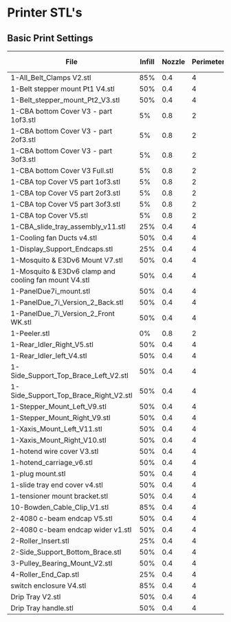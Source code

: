 # Printer STL's
## Basic Print Settings
| File                                                  | Infill | Nozzle | Perimeters | Layer Height |
|-------------------------------------------------------|--------|--------|------------|--------------|
| 1-All_Belt_Clamps V2.stl                              | 85%    | 0.4    | 4          | 0.2          |
| 1-Belt stepper mount Pt1 V4.stl                       | 50%    | 0.4    | 4          | 0.2          |
| 1-Belt_stepper_mount_Pt2_V3.stl                       | 50%    | 0.4    | 4          | 0.2          |
| 1-CBA bottom Cover V3 - part 1of3.stl                 | 5%     | 0.8    | 2          | 0.2          |
| 1-CBA bottom Cover V3 - part 2of3.stl                 | 5%     | 0.8    | 2          | 0.2          |
| 1-CBA bottom Cover V3 - part 3of3.stl                 | 5%     | 0.8    | 2          | 0.2          |
| 1-CBA bottom Cover V3 Full.stl                        | 5%     | 0.8    | 2          | 0.2          |
| 1-CBA top Cover V5 part 1of3.stl                      | 5%     | 0.8    | 2          | 0.2          |
| 1-CBA top Cover V5 part 2of3.stl                      | 5%     | 0.8    | 2          | 0.2          |
| 1-CBA top Cover V5 part 3of3.stl                      | 5%     | 0.8    | 2          | 0.2          |
| 1-CBA top Cover V5.stl                                | 5%     | 0.8    | 2          | 0.2          |
| 1-CBA_slide_tray_assembly_v11.stl                     | 25%    | 0.4    | 4          | 0.2          |
| 1-Cooling fan Ducts v4.stl                            | 50%    | 0.4    | 4          | 0.2          |
| 1-Display_Support_Endcaps.stl                         | 25%    | 0.4    | 4          | 0.2          |
| 1-Mosquito & E3Dv6 Mount V7.stl                       | 50%    | 0.4    | 4          | 0.2          |
| 1-Mosquito & E3Dv6 clamp and cooling fan mount V4.stl | 50%    | 0.4    | 4          | 0.2          |
| 1-PanelDue7i_mount.stl                                | 50%    | 0.4    | 4          | 0.2          |
| 1-PanelDue_7i_Version_2_Back.stl                      | 50%    | 0.4    | 4          | 0.2          |
| 1-PanelDue_7i_Version_2_Front WK.stl                  | 50%    | 0.4    | 4          | 0.2          |
| 1-Peeler.stl                                          | 0%     | 0.8    | 2          | 0.4          |
| 1-Rear_Idler_Right_V5.stl                             | 50%    | 0.4    | 4          | 0.2          |
| 1-Rear_Idler_left_V4.stl                              | 50%    | 0.4    | 4          | 0.2          |
| 1-Side_Support_Top_Brace_Left_V2.stl                  | 50%    | 0.4    | 4          | 0.2          |
| 1-Side_Support_Top_Brace_Right_V2.stl                 | 50%    | 0.4    | 4          | 0.2          |
| 1-Stepper_Mount_Left_V9.stl                           | 50%    | 0.4    | 4          | 0.2          |
| 1-Stepper_Mount_Right_V9.stl                          | 50%    | 0.4    | 4          | 0.2          |
| 1-Xaxis_Mount_Left_V11.stl                            | 50%    | 0.4    | 4          | 0.2          |
| 1-Xaxis_Mount_Right_V10.stl                           | 50%    | 0.4    | 4          | 0.2          |
| 1-hotend wire cover V3.stl                            | 50%    | 0.4    | 4          | 0.2          |
| 1-hotend_carriage_v6.stl                              | 50%    | 0.4    | 4          | 0.2          |
| 1-plug mount.stl                                      | 50%    | 0.4    | 4          | 0.2          |
| 1-slide tray end cover v4.stl                         | 50%    | 0.4    | 4          | 0.2          |
| 1-tensioner mount bracket.stl                         | 50%    | 0.4    | 4          | 0.2          |
| 10-Bowden_Cable_Clip_V1.stl                           | 85%    | 0.4    | 4          | 0.2          |
| 2-4080 c-beam endcap V5.stl                           | 50%    | 0.4    | 4          | 0.1          |
| 2-4080 c-beam endcap wider v1.stl                     | 50%    | 0.4    | 4          | 0.1          |
| 2-Roller_Insert.stl                                   | 25%    | 0.4    | 4          | 0.2          |
| 2-Side_Support_Bottom_Brace.stl                       | 50%    | 0.4    | 4          | 0.2          |
| 3-Pulley_Bearing_Mount_V2.stl                         | 50%    | 0.4    | 4          | 0.2          |
| 4-Roller_End_Cap.stl                                  | 25%    | 0.4    | 4          | 0.2          |
| switch enclosure V4.stl                               | 85%    | 0.4    | 4          | 0.2          |
| Drip Tray V2.stl                                      | 50%    | 0.4    | 4          | 0.2          |
| Drip Tray handle.stl                                  | 50%    | 0.4    | 4          | 0.2          |
